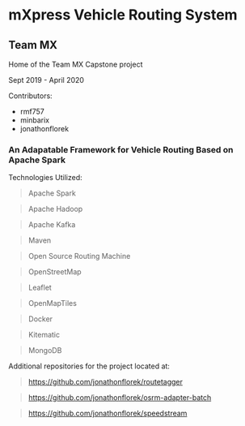 # mXpress Vehicle Routing System
## Team MX

Home of the Team MX Capstone project

Sept 2019 - April 2020

Contributors:
- rmf757
- minbarix
- jonathonflorek

### An Adapatable Framework for Vehicle Routing Based on Apache Spark
Technologies Utilized:
> Apache Spark

> Apache Hadoop

> Apache Kafka

> Maven 

> Open Source Routing Machine

> OpenStreetMap

> Leaflet

> OpenMapTiles

> Docker

> Kitematic

> MongoDB

Additional repositories for the project located at:
> https://github.com/jonathonflorek/routetagger

> https://github.com/jonathonflorek/osrm-adapter-batch

> https://github.com/jonathonflorek/speedstream


